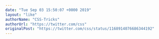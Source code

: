 ```yaml
---
date: "Tue Sep 03 15:50:07 +0000 2019"
layout: "like"
authorName: "CSS-Tricks"
authorUrl: "https://twitter.com/css"
originalPost: "https://twitter.com/css/status/1168914076686344192"
---
```

